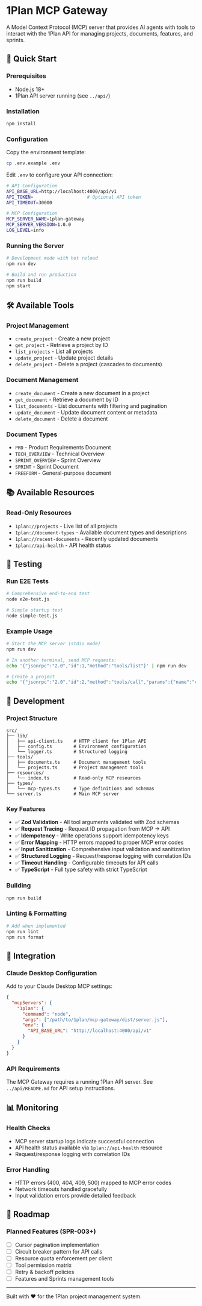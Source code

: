 # 1Plan MCP Gateway

A Model Context Protocol (MCP) server that provides AI agents with tools to interact with the 1Plan API for managing projects, documents, features, and sprints.

## 🚀 Quick Start

### Prerequisites
- Node.js 18+ 
- 1Plan API server running (see `../api/`)

### Installation
```bash
npm install
```

### Configuration
Copy the environment template:
```bash
cp .env.example .env
```

Edit `.env` to configure your API connection:
```bash
# API Configuration
API_BASE_URL=http://localhost:4000/api/v1
API_TOKEN=                    # Optional API token
API_TIMEOUT=30000

# MCP Configuration  
MCP_SERVER_NAME=1plan-gateway
MCP_SERVER_VERSION=1.0.0
LOG_LEVEL=info
```

### Running the Server
```bash
# Development mode with hot reload
npm run dev

# Build and run production
npm run build
npm start
```

## 🛠️ Available Tools

### Project Management
- `create_project` - Create a new project
- `get_project` - Retrieve a project by ID
- `list_projects` - List all projects
- `update_project` - Update project details
- `delete_project` - Delete a project (cascades to documents)

### Document Management  
- `create_document` - Create a new document in a project
- `get_document` - Retrieve a document by ID
- `list_documents` - List documents with filtering and pagination
- `update_document` - Update document content or metadata
- `delete_document` - Delete a document

### Document Types
- `PRD` - Product Requirements Document
- `TECH_OVERVIEW` - Technical Overview
- `SPRINT_OVERVIEW` - Sprint Overview
- `SPRINT` - Sprint Document
- `FREEFORM` - General-purpose document

## 📚 Available Resources

### Read-Only Resources
- `1plan://projects` - Live list of all projects
- `1plan://document-types` - Available document types and descriptions
- `1plan://recent-documents` - Recently updated documents
- `1plan://api-health` - API health status

## 🧪 Testing

### Run E2E Tests
```bash
# Comprehensive end-to-end test
node e2e-test.js

# Simple startup test
node simple-test.js
```

### Example Usage
```bash
# Start the MCP server (stdio mode)
npm run dev

# In another terminal, send MCP requests:
echo '{"jsonrpc":"2.0","id":1,"method":"tools/list"}' | npm run dev

# Create a project
echo '{"jsonrpc":"2.0","id":2,"method":"tools/call","params":{"name":"create_project","arguments":{"name":"My Project"}}}' | npm run dev
```

## 🔧 Development

### Project Structure
```
src/
├── lib/
│   ├── api-client.ts    # HTTP client for 1Plan API
│   ├── config.ts        # Environment configuration
│   └── logger.ts        # Structured logging
├── tools/
│   ├── documents.ts     # Document management tools
│   └── projects.ts      # Project management tools
├── resources/
│   └── index.ts         # Read-only MCP resources
├── types/
│   └── mcp-types.ts     # Type definitions and schemas
└── server.ts            # Main MCP server
```

### Key Features
- ✅ **Zod Validation** - All tool arguments validated with Zod schemas
- ✅ **Request Tracing** - Request ID propagation from MCP → API
- ✅ **Idempotency** - Write operations support idempotency keys
- ✅ **Error Mapping** - HTTP errors mapped to proper MCP error codes
- ✅ **Input Sanitization** - Comprehensive input validation and sanitization
- ✅ **Structured Logging** - Request/response logging with correlation IDs
- ✅ **Timeout Handling** - Configurable timeouts for API calls
- ✅ **TypeScript** - Full type safety with strict TypeScript

### Building
```bash
npm run build
```

### Linting & Formatting
```bash
# Add when implemented
npm run lint
npm run format
```

## 🔌 Integration

### Claude Desktop Configuration
Add to your Claude Desktop MCP settings:
```json
{
  "mcpServers": {
    "1plan": {
      "command": "node",
      "args": ["/path/to/1plan/mcp-gateway/dist/server.js"],
      "env": {
        "API_BASE_URL": "http://localhost:4000/api/v1"
      }
    }
  }
}
```

### API Requirements
The MCP Gateway requires a running 1Plan API server. See `../api/README.md` for API setup instructions.

## 📊 Monitoring

### Health Checks
- MCP server startup logs indicate successful connection
- API health status available via `1plan://api-health` resource
- Request/response logging with correlation IDs

### Error Handling
- HTTP errors (400, 404, 409, 500) mapped to MCP error codes
- Network timeouts handled gracefully
- Input validation errors provide detailed feedback

## 🚧 Roadmap

### Planned Features (SPR-003+)
- [ ] Cursor pagination implementation
- [ ] Circuit breaker pattern for API calls
- [ ] Resource quota enforcement per client
- [ ] Tool permission matrix
- [ ] Retry & backoff policies
- [ ] Features and Sprints management tools

---

Built with ❤️ for the 1Plan project management system.
